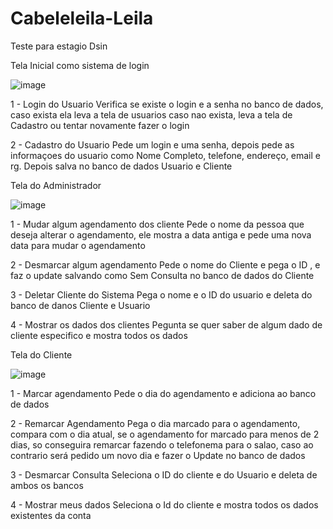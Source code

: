 # Cabeleleila-Leila

Teste para estagio Dsin


Tela Inicial como sistema de login

![image](https://github.com/LucasMatheus144/Cabeleleila-Leila/assets/79222732/2a470257-aa9d-4854-ab0e-488cecd61c6b)


1 - Login do Usuario
  Verifica se existe o login e a senha no banco de dados, caso exista ela leva a tela de usuarios
  caso nao exista, leva a tela de Cadastro ou tentar novamente fazer o login
  
2 - Cadastro do Usuario
  Pede um login e uma senha, depois pede as informaçoes do usuario como Nome Completo, telefone, 
  endereço, email e rg. Depois salva no banco de dados Usuario e Cliente
 
 Tela do Administrador
 
 ![image](https://github.com/LucasMatheus144/Cabeleleila-Leila/assets/79222732/ceffcb0f-c4a4-4ab8-bdde-f63222ca542d)
 
 
1 - Mudar algum agendamento dos cliente
  Pede o nome da pessoa que deseja alterar o agendamento, ele mostra a data antiga e pede uma nova
  data para mudar o agendamento
  
2 - Desmarcar algum agendamento
  Pede o nome do Cliente e pega o ID , e faz o update salvando como Sem Consulta no banco de dados do Cliente

3 - Deletar Cliente do Sistema
  Pega o nome e o ID do usuario e deleta do banco de danos Cliente e Usuario
  
4 - Mostrar os dados dos clientes
  Pegunta se quer saber de algum dado de cliente especifico e mostra todos os dados
  
Tela do Cliente

![image](https://github.com/LucasMatheus144/Cabeleleila-Leila/assets/79222732/f5a515b1-4bd2-4b64-8616-e0e7f21f05ca)


1 - Marcar agendamento
  Pede o dia do agendamento e adiciona ao banco de dados
  
2 - Remarcar Agendamento
  Pega o dia marcado para o agendamento, compara com o dia atual, se o agendamento for marcado para menos de 2 dias,
  so conseguira remarcar fazendo o telefonema para o salao, caso ao contrario será pedido um novo dia e fazer o 
  Update no banco de dados
  
3 - Desmarcar Consulta
  Seleciona o ID do cliente e do Usuario e deleta de ambos os bancos
  
4 - Mostrar meus dados
  Seleciona o Id do cliente e mostra todos os dados existentes da conta
  
